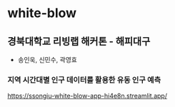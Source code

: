 # white-blow
## 경북대학교 리빙랩 해커톤 - 해피대구
- 송인욱, 신민수, 곽영효

### 지역 시간대별 인구 데이터를 활용한 유동 인구 예측
https://ssongiu-white-blow-app-hi4e8n.streamlit.app/
